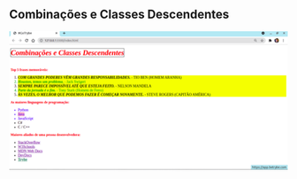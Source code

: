 ## Combinações e Classes Descendentes

![Combinações e Classes Descendentes](classes_descendentes.png)

